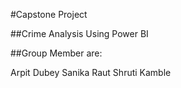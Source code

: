 #Capstone Project

##Crime Analysis Using Power BI

##Group Member are:

Arpit Dubey
Sanika Raut
Shruti Kamble
